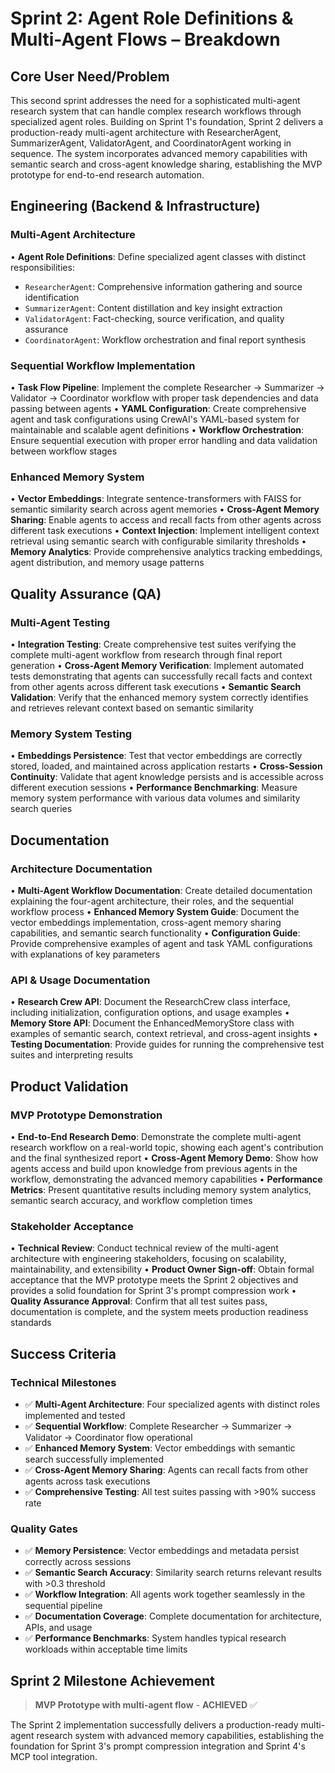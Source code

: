 # Sprint 2: Agent Role Definitions & Multi-Agent Flows – Breakdown

## Core User Need/Problem

This second sprint addresses the need for a sophisticated multi-agent research system that can handle complex research workflows through specialized agent roles. Building on Sprint 1's foundation, Sprint 2 delivers a production-ready multi-agent architecture with ResearcherAgent, SummarizerAgent, ValidatorAgent, and CoordinatorAgent working in sequence. The system incorporates advanced memory capabilities with semantic search and cross-agent knowledge sharing, establishing the MVP prototype for end-to-end research automation.

## Engineering (Backend & Infrastructure)

### Multi-Agent Architecture
• **Agent Role Definitions**: Define specialized agent classes with distinct responsibilities:
  - `ResearcherAgent`: Comprehensive information gathering and source identification
  - `SummarizerAgent`: Content distillation and key insight extraction  
  - `ValidatorAgent`: Fact-checking, source verification, and quality assurance
  - `CoordinatorAgent`: Workflow orchestration and final report synthesis

### Sequential Workflow Implementation
• **Task Flow Pipeline**: Implement the complete Researcher → Summarizer → Validator → Coordinator workflow with proper task dependencies and data passing between agents
• **YAML Configuration**: Create comprehensive agent and task configurations using CrewAI's YAML-based system for maintainable and scalable agent definitions
• **Workflow Orchestration**: Ensure sequential execution with proper error handling and data validation between workflow stages

### Enhanced Memory System
• **Vector Embeddings**: Integrate sentence-transformers with FAISS for semantic similarity search across agent memories
• **Cross-Agent Memory Sharing**: Enable agents to access and recall facts from other agents across different task executions
• **Context Injection**: Implement intelligent context retrieval using semantic search with configurable similarity thresholds
• **Memory Analytics**: Provide comprehensive analytics tracking embeddings, agent distribution, and memory usage patterns

## Quality Assurance (QA)

### Multi-Agent Testing
• **Integration Testing**: Create comprehensive test suites verifying the complete multi-agent workflow from research through final report generation
• **Cross-Agent Memory Verification**: Implement automated tests demonstrating that agents can successfully recall facts and context from other agents across different task executions
• **Semantic Search Validation**: Verify that the enhanced memory system correctly identifies and retrieves relevant context based on semantic similarity

### Memory System Testing
• **Embeddings Persistence**: Test that vector embeddings are correctly stored, loaded, and maintained across application restarts
• **Cross-Session Continuity**: Validate that agent knowledge persists and is accessible across different execution sessions
• **Performance Benchmarking**: Measure memory system performance with various data volumes and similarity search queries

## Documentation

### Architecture Documentation
• **Multi-Agent Workflow Documentation**: Create detailed documentation explaining the four-agent architecture, their roles, and the sequential workflow process
• **Enhanced Memory System Guide**: Document the vector embeddings implementation, cross-agent memory sharing capabilities, and semantic search functionality
• **Configuration Guide**: Provide comprehensive examples of agent and task YAML configurations with explanations of key parameters

### API & Usage Documentation
• **Research Crew API**: Document the ResearchCrew class interface, including initialization, configuration options, and usage examples
• **Memory Store API**: Document the EnhancedMemoryStore class with examples of semantic search, context retrieval, and cross-agent insights
• **Testing Documentation**: Provide guides for running the comprehensive test suites and interpreting results

## Product Validation

### MVP Prototype Demonstration
• **End-to-End Research Demo**: Demonstrate the complete multi-agent research workflow on a real-world topic, showing each agent's contribution and the final synthesized report
• **Cross-Agent Memory Demo**: Show how agents access and build upon knowledge from previous agents in the workflow, demonstrating the advanced memory capabilities
• **Performance Metrics**: Present quantitative results including memory system analytics, semantic search accuracy, and workflow completion times

### Stakeholder Acceptance
• **Technical Review**: Conduct technical review of the multi-agent architecture with engineering stakeholders, focusing on scalability, maintainability, and extensibility
• **Product Owner Sign-off**: Obtain formal acceptance that the MVP prototype meets the Sprint 2 objectives and provides a solid foundation for Sprint 3's prompt compression work
• **Quality Assurance Approval**: Confirm that all test suites pass, documentation is complete, and the system meets production readiness standards

## Success Criteria

### Technical Milestones
- ✅ **Multi-Agent Architecture**: Four specialized agents with distinct roles implemented and tested
- ✅ **Sequential Workflow**: Complete Researcher → Summarizer → Validator → Coordinator flow operational
- ✅ **Enhanced Memory System**: Vector embeddings with semantic search successfully implemented
- ✅ **Cross-Agent Memory Sharing**: Agents can recall facts from other agents across task executions
- ✅ **Comprehensive Testing**: All test suites passing with >90% success rate

### Quality Gates
- ✅ **Memory Persistence**: Vector embeddings and metadata persist correctly across sessions
- ✅ **Semantic Search Accuracy**: Similarity search returns relevant results with >0.3 threshold
- ✅ **Workflow Integration**: All agents work together seamlessly in the sequential pipeline  
- ✅ **Documentation Coverage**: Complete documentation for architecture, APIs, and usage
- ✅ **Performance Benchmarks**: System handles typical research workloads within acceptable time limits

## Sprint 2 Milestone Achievement

> **MVP Prototype with multi-agent flow** - **ACHIEVED** ✅

The Sprint 2 implementation successfully delivers a production-ready multi-agent research system with advanced memory capabilities, establishing the foundation for Sprint 3's prompt compression integration and Sprint 4's MCP tool integration.